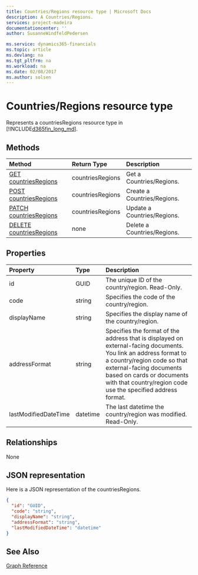 ```yaml
---
title: Countries/Regions resource type | Microsoft Docs
description: A Countries/Regions.
services: project-madeira
documentationcenter: ''
author: SusanneWindfeldPedersen

ms.service: dynamics365-financials
ms.topic: article
ms.devlang: na
ms.tgt_pltfrm: na
ms.workload: na
ms.date: 02/08/2017
ms.author: solsen
---
```


# Countries/Regions resource type
Represents a countriesRegions resource type in [!INCLUDE[d365fin_long_md](../dynamics-nav/includes/d365fin_long_md.md)].

## Methods

| Method       | Return Type  |Description|
|:---------------|:--------|:----------|
|[GET countriesRegions](dynamics_get_countriesregions.md)|countriesRegions|Get a Countries/Regions.|
|[POST countriesRegions](dynamics_create_countriesregions.md)|countriesRegions|Create a Countries/Regions.|
|[PATCH countriesRegions](dynamics_update_countriesregions.md)|countriesRegions|Update a Countries/Regions.|
|[DELETE countriesRegions](dynamics_delete_countriesregions.md)|none|Delete a Countries/Regions.|

## Properties
| Property	   | Type	|Description|
|:---------------|:--------|:----------|
|id|GUID|The unique ID of the country/region. Read-Only.|
|code|string|Specifies the code of the country/region.|
|displayName|string|Specifies the display name of the country/region.|
|addressFormat|string|Specifies the format of the address that is displayed on external-facing documents. You link an address format to a country/region code so that external-facing documents based on cards or documents with that country/region code use the specified address format.|
|lastModifiedDateTime|datetime|The last datetime the country/region was modified. Read-Only.|  


## Relationships
None

## JSON representation

Here is a JSON representation of the countriesRegions.


```json
{
  "id": "GUID",
  "code": "string",
  "displayName": "string",
  "addressFormat": "string",
  "lastModifiedDateTime": "datetime"
}

```

## See Also
[Graph Reference](dynamics_graph_reference.md)  
